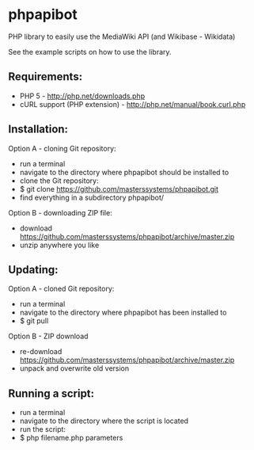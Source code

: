 phpapibot
=========

PHP library to easily use the MediaWiki API (and Wikibase - Wikidata)

See the example scripts on how to use the library.


Requirements:
-------------
* PHP 5 - http://php.net/downloads.php
* cURL support (PHP extension) - http://php.net/manual/book.curl.php


Installation:
-------------
Option A - cloning Git repository:
* run a terminal
* navigate to the directory where phpapibot should be installed to
* clone the Git repository:
* $ git clone https://github.com/masterssystems/phpapibot.git
* find everything in a subdirectory phpapibot/

Option B - downloading ZIP file:
* download https://github.com/masterssystems/phpapibot/archive/master.zip
* unzip anywhere you like


Updating:
---------
Option A - cloned Git repository:
* run a terminal
* navigate to the directory where phpapibot has been installed to
* $ git pull

Option B - ZIP download
* re-download https://github.com/masterssystems/phpapibot/archive/master.zip
* unpack and overwrite old version


Running a script:
-----------------
* run a terminal
* navigate to the directory where the script is located
* run the script:
* $ php filename.php parameters
